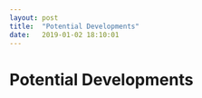 ```yaml
---
layout: post
title:  "Potential Developments"
date:   2019-01-02 18:10:01
---
```

# Potential Developments


